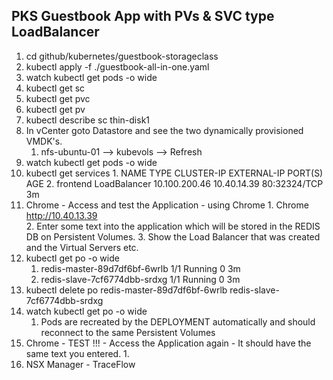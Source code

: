 ## PKS Guestbook App with PVs & SVC type LoadBalancer
1. cd github/kubernetes/guestbook-storageclass
2. kubectl apply -f ./guestbook-all-in-one.yaml
6.  watch kubectl get pods -o wide
7.  kubectl get sc
8.  kubectl get pvc
9.  kubectl get pv
10.  kubectl describe sc thin-disk1
11. In vCenter goto Datastore and see the two dynamically provisioned VMDK's.
    1. nfs-ubuntu-01 —> kubevols —> Refresh
12.  watch kubectl get pods -o wide
13.  kubectl get services
    1. NAME           TYPE           CLUSTER-IP       EXTERNAL-IP   PORT(S)        AGE
    2. frontend       LoadBalancer   10.100.200.46    10.40.14.39   80:32324/TCP   3m
14.  Chrome - Access and test the Application - using Chrome
    1. Chrome http://10.40.13.39  
    2. Enter some text into the application which will be stored in the REDIS DB on Persistent Volumes.
    3. Show the Load Balancer that was created and the Virtual Servers etc.
15. kubectl get po -o wide
    1. redis-master-89d7df6bf-6wrlb   1/1       Running   0          3m
    2. redis-slave-7cf6774dbb-srdxg   1/1       Running   0          3m
16. kubectl delete po redis-master-89d7df6bf-6wrlb  redis-slave-7cf6774dbb-srdxg
17. watch kubectl get po -o wide
    1. Pods are recreated by the DEPLOYMENT automatically and should reconnect to the same Persistent Volumes
18.  Chrome - TEST !!! - Access the Application again - It should have the same text you entered.
    1. 
19. NSX Manager - TraceFlow
